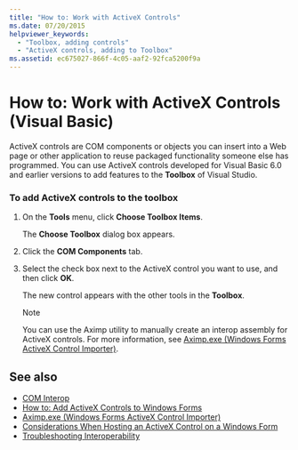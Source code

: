 ```yaml
---
title: "How to: Work with ActiveX Controls"
ms.date: 07/20/2015
helpviewer_keywords: 
  - "Toolbox, adding controls"
  - "ActiveX controls, adding to Toolbox"
ms.assetid: ec675027-866f-4c05-aaf2-92fca5200f9a
---
```

# How to: Work with ActiveX Controls (Visual Basic)
ActiveX controls are COM components or objects you can insert into a Web page or other application to reuse packaged functionality someone else has programmed. You can use ActiveX controls developed for Visual Basic 6.0 and earlier versions to add features to the **Toolbox** of Visual Studio.  
  
### To add ActiveX controls to the toolbox  
  
1. On the **Tools** menu, click **Choose Toolbox Items**.  
  
     The **Choose Toolbox** dialog box appears.  
  
2. Click the **COM Components** tab.  
  
3. Select the check box next to the ActiveX control you want to use, and then click **OK**.  
  
     The new control appears with the other tools in the **Toolbox**.  
  
    > [!NOTE]
    > You can use the Aximp utility to manually create an interop assembly for ActiveX controls. For more information, see [Aximp.exe (Windows Forms ActiveX Control Importer)](../../../framework/tools/aximp-exe-windows-forms-activex-control-importer.md).  
  
## See also

- [COM Interop](index.md)
- [How to: Add ActiveX Controls to Windows Forms](/dotnet/desktop/winforms/controls/how-to-add-activex-controls-to-windows-forms)
- [Aximp.exe (Windows Forms ActiveX Control Importer)](../../../framework/tools/aximp-exe-windows-forms-activex-control-importer.md)
- [Considerations When Hosting an ActiveX Control on a Windows Form](/dotnet/desktop/winforms/controls/considerations-when-hosting-an-activex-control-on-a-windows-form)
- [Troubleshooting Interoperability](troubleshooting-interoperability.md)
